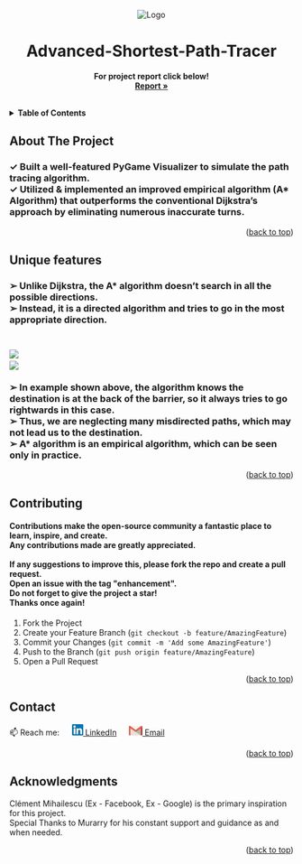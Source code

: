 <div id="top"></div>

<!-- PROJECT LOGO -->
<br />
<div align="center">
    <img src="https://github.com/Raja58/Vehicle-number-recognition-System/blob/main/file.png" alt="Logo" width="80" height="80">
  </a>

  <h1 align="center">Advanced-Shortest-Path-Tracer</h1>

  <p align="center">
    <b> For project report click below! </b>
    <br />
    <a href="https://drive.google.com/file/d/1qVvd0E_7ume__K7zdBN3CuXx91VE4a5g/view"><strong>Report »</strong></a>
    <br />
    <br />
  </p>
</div>



<!-- TABLE OF CONTENTS -->

<details>
    <summary><b>Table of Contents</b></summary>
  <ol>
    <li> <a href="#about-the-project">About The Project</a> </li>
    <li> <a href="#unique-features">Unique features</a> </li>
    <li><a href="#contributing">Contributing</a></li>
    <li><a href="#contact">Contact</a></li>
    <li><a href="#acknowledgments">Acknowledgments</a></li>
  </ol>
</details>


<div id="about-the-project"></div>

<!-- ABOUT THE PROJECT -->

## About The Project
<h3>
✓ Built a well-featured PyGame Visualizer to simulate the path tracing algorithm.
<br>
✓ Utilized & implemented an improved empirical algorithm (A* Algorithm) that outperforms the conventional Dijkstra’s approach by eliminating numerous inaccurate turns.
   
</h3>
<p align="right">(<a href="#top">back to top</a>)</p>
  

<div id="unique-features"></div>

## Unique features
  
  <h3>
➢ Unlike Dijkstra, the A* algorithm doesn’t search in all the possible directions.
  <br>
➢ Instead, it is a directed algorithm and tries to go in the most appropriate direction.
  <br>
  <br>
  <br>
  
  
  <image src = "https://github.com/Raja58/Advanced-Shortest-Path-Tracer/blob/main/Screenshot%20(605).png" align="center">
    <br>
  <image src = "https://github.com/Raja58/Advanced-Shortest-Path-Tracer/blob/main/Screenshot%20(606).png" align="center">
  
  
  <br>
  <br>
➢ In example shown above, the algorithm knows the destination is at the back of the
barrier, so it always tries to go rightwards in this case.
  <br>
➢ Thus, we are neglecting many misdirected paths, which may not lead us to the destination.
  <br>
➢ A* algorithm is an empirical algorithm, which can be seen only in practice.
  
</h3>
<p align="right">(<a href="#top">back to top</a>)</p>

<div id="contributing"></div>
    
<!-- CONTRIBUTING -->
## Contributing
<h4>
Contributions make the open-source community a fantastic place to learn, inspire, and create.
<br />
Any contributions made are greatly appreciated.
<br />
<br />
If any suggestions to improve this, please fork the repo and create a pull request.
<br />
Open an issue with the tag "enhancement".
<br />
Do not forget to give the project a star!
<br />
Thanks once again!
</h4>
  
1. Fork the Project
2. Create your Feature Branch (`git checkout -b feature/AmazingFeature`)
3. Commit your Changes (`git commit -m 'Add some AmazingFeature'`)
4. Push to the Branch (`git push origin feature/AmazingFeature`)
5. Open a Pull Request

<p align="right">(<a href="#top">back to top</a>)</p>


   <div id="contact"></div> 
    
## Contact

📫 Reach me: &emsp;
 [![Linkedin](https://github.com/Raja58/ProShop-eCommerce/blob/main/in.jpg) LinkedIn](https://www.linkedin.com/in/raja58) &emsp; [![Email](https://github.com/Raja58/ProShop-eCommerce/blob/main/mail.jpg) Email](mailto:rajadurainit@gmail.com)

<p align="right">(<a href="#top">back to top</a>)</p>


<div id="acknowledgments"></div>

<!-- ACKNOWLEDGMENTS -->
## Acknowledgments

Clément Mihailescu (Ex - Facebook, Ex - Google) is the primary inspiration for this project.
    <br>
Special Thanks to Murarry for his constant support and guidance as and when needed.


<p align="right">(<a href="#top">back to top</a>)</p>
